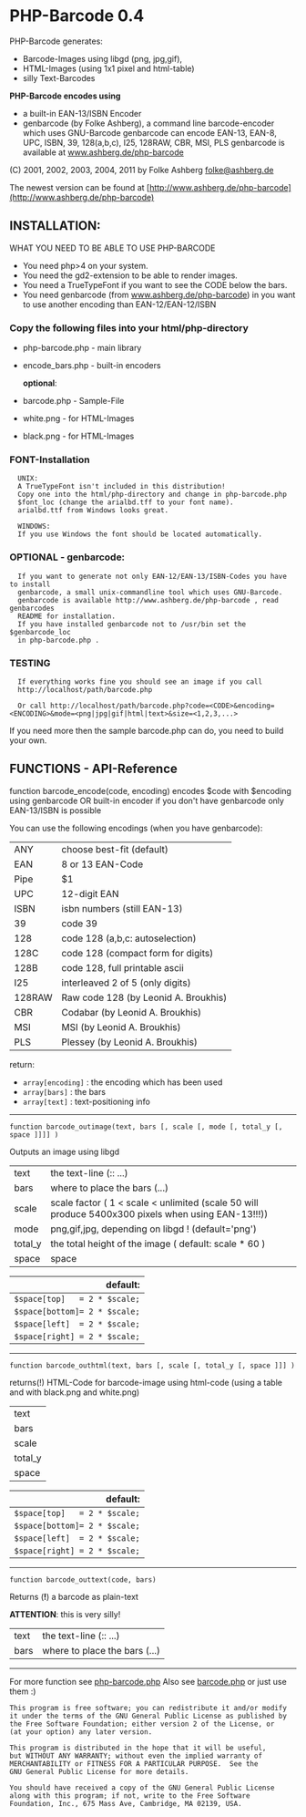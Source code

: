 # PHP-Barcode 0.4

PHP-Barcode generates:

  - Barcode-Images using libgd (png, jpg,gif),
  - HTML-Images (using 1x1 pixel and html-table)
  - silly Text-Barcodes

**PHP-Barcode encodes using**

  - a built-in EAN-13/ISBN Encoder
  - genbarcode (by Folke Ashberg), a command line
    barcode-encoder which uses GNU-Barcode
    genbarcode can encode EAN-13, EAN-8, UPC, ISBN, 39, 128(a,b,c),
    I25, 128RAW, CBR, MSI, PLS
    genbarcode is available at www.ashberg.de/php-barcode 

(C) 2001, 2002, 2003, 2004, 2011 by Folke Ashberg <folke@ashberg.de>

The newest version can be found at [http://www.ashberg.de/php-barcode](http://www.ashberg.de/php-barcode)


## INSTALLATION:

 WHAT YOU NEED TO BE ABLE TO USE PHP-BARCODE

 -  You need php>4 on your system.
 -  You need the gd2-extension to be able to render images.
 -  You need a TrueTypeFont if you want to see the CODE below the bars.
 -  You need genbarcode (from www.ashberg.de/php-barcode) in you want to use another encoding than EAN-12/EAN-12/ISBN

### Copy the following files into your html/php-directory
 
  - php-barcode.php    - main library
  - encode_bars.php    - built-in encoders

    **optional**:
    
  - barcode.php        - Sample-File
  - white.png          - for HTML-Images
  - black.png          - for HTML-Images

### FONT-Installation
      UNIX:
      A TrueTypeFont isn't included in this distribution! 
      Copy one into the html/php-directory and change in php-barcode.php
      $font_loc (change the arialbd.tff to your font name).
      arialbd.ttf from Windows looks great.

      WINDOWS:
      If you use Windows the font should be located automatically.

### OPTIONAL - genbarcode:
      If you want to generate not only EAN-12/EAN-13/ISBN-Codes you have to install
      genbarcode, a small unix-commandline tool which uses GNU-Barcode.
      genbarcode is available http://www.ashberg.de/php-barcode , read genbarcodes
      README for installation.
      If you have installed genbarcode not to /usr/bin set the $genbarcode_loc
      in php-barcode.php .

### TESTING
      If everything works fine you should see an image if you call 
      http://localhost/path/barcode.php

      Or call http://localhost/path/barcode.php?code=<CODE>&encoding=<ENCODING>&mode=<png|jpg|gif|html|text>&size=<1,2,3,...>



If you need more then the sample barcode.php can do, you need to build your own.

## FUNCTIONS - API-Reference

function barcode_encode(code, encoding)
  encodes $code with $encoding using genbarcode OR built-in encoder
  if you don't have genbarcode only EAN-13/ISBN is possible

You can use the following encodings (when you have genbarcode):

|          |                                      |
| -------- | -------------------------------------|
|  ANY     | choose best-fit (default)            |
|  EAN     | 8 or 13 EAN-Code                     |
|  Pipe    | $1                                   |
|  UPC     | 12-digit EAN                         |
|  ISBN    | isbn numbers (still EAN-13)          |
|  39      | code 39                              |
|  128     | code 128 (a,b,c: autoselection)      |
|  128C    | code 128 (compact form for digits)   |
|  128B    | code 128, full printable ascii       |
|  I25     | interleaved 2 of 5 (only digits)     |
|  128RAW  | Raw code 128 (by Leonid A. Broukhis) |
|  CBR     | Codabar (by Leonid A. Broukhis)      |
|  MSI     | MSI (by Leonid A. Broukhis)          |
|  PLS     | Plessey (by Leonid A. Broukhis)      |

  return:
  
-   `array[encoding]` : the encoding which has been used
-   `array[bars]`     : the bars
-   `array[text]`     : text-positioning info

--------------------------------------------------------------------------
`function barcode_outimage(text, bars [, scale [, mode [, total_y [, space ]]]] )`

 Outputs an image using libgd

   |         |                                                                                                    |
   |---------|----------------------------------------------------------------------------------------------------|
   |text     | the text-line (<position>:<font-size>:<character> ...)                                             |
   |bars     | where to place the bars  (<space-width><bar-width><space-width><bar-width>...)                     |
   |scale    | scale factor ( 1 < scale < unlimited (scale 50 will produce 5400x300 pixels when using EAN-13!!!)) |
   | mode    | png,gif,jpg, depending on libgd ! (default='png')                                                  |
   | total_y | the total height of the image ( default: scale * 60 )                                              |
   | space   | space                                                                                              |

   |default:                      |
   |-----------------------------:|
   |`$space[top]   = 2 * $scale;` |
   |`$space[bottom]= 2 * $scale;` |
   |`$space[left]  = 2 * $scale;` |
   |`$space[right] = 2 * $scale;` |

--------------------------------------------------------------------------

`function barcode_outhtml(text, bars [, scale [, total_y [, space ]]] )`

 returns(!) HTML-Code for barcode-image using html-code (using a table and with black.png and white.png)

   |                                                                                                              |
   |--------------------------------------------------------------------------------------------------------------|
   |text   | the text-line (<position>:<font-size>:<character> ...)                                               |
   |bars   | where to place the bars  (<space-width><bar-width><space-width><bar-width>...)                       |
   |scale  | scale factor ( 1 < scale < unlimited (scale 50 will produce 5400x300 pixels when using EAN-13!!!))   |
   |total_y| the total height of the image ( default: scale * 60 )                                                |
   |space  | space                                                                                                |

   |default:                      |
   |-----------------------------:|
   |`$space[top]   = 2 * $scale;` |
   |`$space[bottom]= 2 * $scale;` |
   |`$space[left]  = 2 * $scale;` |
   |`$space[right] = 2 * $scale;` |
 
--------------------------------------------------------------------------

`function barcode_outtext(code, bars)`

 Returns (**!**) a barcode as plain-text
 
 **ATTENTION**: this is very silly!

 |        |                                                                                      |
 |--------|--------------------------------------------------------------------------------------|
 | text   | the text-line (<position>:<font-size>:<character> ...)                               |
 | bars   | where to place the bars  (<space-width><bar-width><space-width><bar-width>...)       |

--------------------------------------------------------------------------------------------------------------------------

For more function see [php-barcode.php](php-barcode.php)
Also see [barcode.php](barcode.php) or just use them :)



```
This program is free software; you can redistribute it and/or modify
it under the terms of the GNU General Public License as published by
the Free Software Foundation; either version 2 of the License, or
(at your option) any later version.

This program is distributed in the hope that it will be useful,
but WITHOUT ANY WARRANTY; without even the implied warranty of
MERCHANTABILITY or FITNESS FOR A PARTICULAR PURPOSE.  See the
GNU General Public License for more details.

You should have received a copy of the GNU General Public License
along with this program; if not, write to the Free Software
Foundation, Inc., 675 Mass Ave, Cambridge, MA 02139, USA.
```
